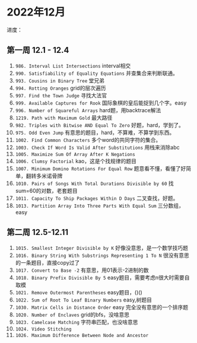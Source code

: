 # 2022年12月

进度：

## 第一周 12.1 - 12.4

1. `986. Interval List Intersections` interval相交
2. `990. Satisfiability of Equality Equations` 并查集合来判断联通。
3. `993. Cousins in Binary Tree` 堂兄弟
4. `994. Rotting Oranges` grid的层次遍历
5. `997. Find the Town Judge` 寻找大法官
6. `999. Available Captures for Rook` 国际象棋的皇后能捉到几个字。easy
7. `996. Number of Squareful Arrays` hard题，用backtrace解法
8. `1219. Path with Maximum Gold` 最大路径
9. `982. Triples with Bitwise AND Equal To Zero` 好题，hard，学到了。
10. `975. Odd Even Jump` 有意思的题目，hard，不算难，不算学到东西。
11. `1002. Find Common Characters` 多个word的共同字符的集合。
12. `1003. Check If Word Is Valid After Substitutions` 用栈来消除abc
13. `1005. Maximize Sum Of Array After K Negations`
14. `1006. Clumsy Factorial` kao，这是个找规律的题目
15. `1007. Minimum Domino Rotations For Equal Row` 题意看不懂，看懂了好简单，翻转多米诺骨牌
16. `1010. Pairs of Songs With Total Durations Divisible by 60` 找sum=60的对数，老套题目
17. `1011. Capacity To Ship Packages Within D Days` 二叉查找，好题。
18. `1013. Partition Array Into Three Parts With Equal Sum` 三分数组，easy

## 第二周 12.5-12.11

1. `1015. Smallest Integer Divisible by K` 好像没意思，是一个数学技巧题
2. `1016. Binary String With Substrings Representing 1 To N` 很没有意思的一条题目，直接copy过了
3. `1017. Convert to Base -2` 有意思，用01表示-2进制的数
4. `1018. Binary Prefix Divisible By 5` easy题目，需要考虑n很大时需要自取模
5. `1021. Remove Outermost Parentheses` easy题目，()()
6. `1022. Sum of Root To Leaf Binary Numbers` easy,树题目
7. `1030. Matrix Cells in Distance Order` easy 完全没有意思的一个排序题
8. `1020. Number of Enclaves` grid的bfs，没啥意思
9. `1023. Camelcase Matching` 字符串匹配，也没啥意思
10. `1024. Video Stitching`
11. `1026. Maximum Difference Between Node and Ancestor`